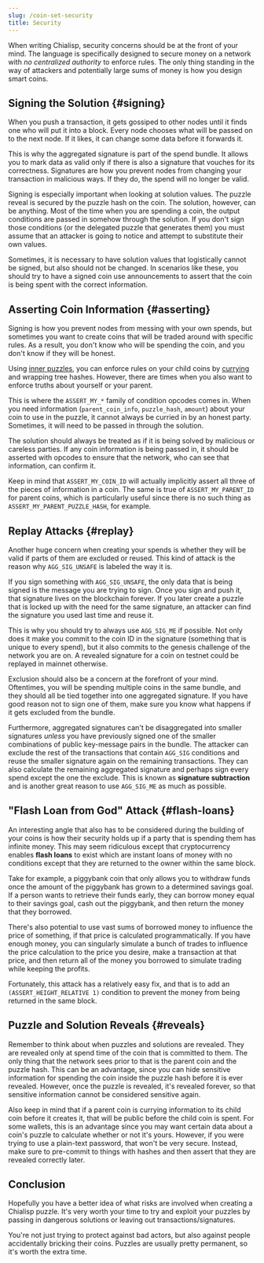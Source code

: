 ```yaml
---
slug: /coin-set-security
title: Security
---
```


When writing Chialisp, security concerns should be at the front of your mind. The language is specifically designed to secure money on a network with _no centralized authority_ to enforce rules. The only thing standing in the way of attackers and potentially large sums of money is how you design smart coins.

## Signing the Solution {#signing}

When you push a transaction, it gets gossiped to other nodes until it finds one who will put it into a block. Every node chooses what will be passed on to the next node. If it likes, it can change some data before it forwards it.

This is why the aggregated signature is part of the spend bundle. It allows you to mark data as valid only if there is also a signature that vouches for its correctness. Signatures are how you prevent nodes from changing your transaction in malicious ways. If they do, the spend will no longer be valid.

Signing is especially important when looking at solution values. The puzzle reveal is secured by the puzzle hash on the coin. The solution, however, can be anything. Most of the time when you are spending a coin, the output conditions are passed in somehow through the solution. If you don't sign those conditions (or the delegated puzzle that generates them) you must assume that an attacker is going to notice and attempt to substitute their own values.

Sometimes, it is necessary to have solution values that logistically cannot be signed, but also should not be changed. In scenarios like these, you should try to have a signed coin use announcements to assert that the coin is being spent with the correct information.

## Asserting Coin Information {#asserting}

Signing is how you prevent nodes from messing with your own spends, but sometimes you want to create coins that will be traded around with specific rules. As a result, you don't know who will be spending the coin, and you don't know if they will be honest.

Using [inner puzzles](https://devs.chia.net/guides/chialisp-inner-puzzles), you can enforce rules on your child coins by [currying](https://devs.chia.net/guides/chialisp-currying) and wrapping tree hashes. However, there are times when you also want to enforce truths about yourself or your parent.

This is where the `ASSERT_MY_*` family of condition opcodes comes in. When you need information (`parent_coin_info`, `puzzle_hash`, `amount`) about your coin to use in the puzzle, it cannot always be curried in by an honest party. Sometimes, it will need to be passed in through the solution.

The solution should always be treated as if it is being solved by malicious or careless parties. If any coin information is being passed in, it should be asserted with opcodes to ensure that the network, who can see that information, can confirm it.

Keep in mind that `ASSERT_MY_COIN_ID` will actually implicitly assert all three of the pieces of information in a coin. The same is true of `ASSERT_MY_PARENT_ID` for parent coins, which is particularly useful since there is no such thing as `ASSERT_MY_PARENT_PUZZLE_HASH`, for example.

## Replay Attacks {#replay}

Another huge concern when creating your spends is whether they will be valid if parts of them are excluded or reused. This kind of attack is the reason why `AGG_SIG_UNSAFE` is labeled the way it is.

If you sign something with `AGG_SIG_UNSAFE`, the only data that is being signed is the message you are trying to sign. Once you sign and push it, that signature lives on the blockchain forever. If you later create a puzzle that is locked up with the need for the same signature, an attacker can find the signature you used last time and reuse it.

This is why you should try to always use `AGG_SIG_ME` if possible. Not only does it make you commit to the coin ID in the signature (something that is unique to every spend), but it also commits to the genesis challenge of the network you are on. A revealed signature for a coin on testnet could be replayed in mainnet otherwise.

Exclusion should also be a concern at the forefront of your mind. Oftentimes, you will be spending multiple coins in the same bundle, and they should all be tied together into one aggregated signature. If you have good reason not to sign one of them, make sure you know what happens if it gets excluded from the bundle.

Furthermore, aggregated signatures can't be disaggregated into smaller signatures _unless_ you have previously signed one of the smaller combinations of public key-message pairs in the bundle. The attacker can exclude the rest of the transactions that contain `AGG_SIG` conditions and reuse the smaller signature again on the remaining transactions. They can also calculate the remaining aggregated signature and perhaps sign every spend except the one the exclude. This is known as **signature subtraction** and is another great reason to use `AGG_SIG_ME` as much as possible.

## "Flash Loan from God" Attack {#flash-loans}

An interesting angle that also has to be considered during the building of your coins is how their security holds up if a party that is spending them has infinite money. This may seem ridiculous except that cryptocurrency enables **flash loans** to exist which are instant loans of money with no conditions except that they are returned to the owner within the same block.

Take for example, a piggybank coin that only allows you to withdraw funds once the amount of the piggybank has grown to a determined savings goal. If a person wants to retrieve their funds early, they can borrow money equal to their savings goal, cash out the piggybank, and then return the money that they borrowed.

There's also potential to use vast sums of borrowed money to influence the price of something, if that price is calculated programmatically. If you have enough money, you can singularly simulate a bunch of trades to influence the price calculation to the price you desire, make a transaction at that price, and then return all of the money you borrowed to simulate trading while keeping the profits.

Fortunately, this attack has a relatively easy fix, and that is to add an `(ASSERT_HEIGHT_RELATIVE 1)` condition to prevent the money from being returned in the same block.

## Puzzle and Solution Reveals {#reveals}

Remember to think about when puzzles and solutions are revealed. They are revealed only at spend time of the coin that is committed to them. The only thing that the network sees prior to that is the parent coin and the puzzle hash. This can be an advantage, since you can hide sensitive information for spending the coin inside the puzzle hash before it is ever revealed. However, once the puzzle is revealed, it's revealed forever, so that sensitive information cannot be considered sensitive again.

Also keep in mind that if a parent coin is currying information to its child coin before it creates it, that will be public before the child coin is spent. For some wallets, this is an advantage since you may want certain data about a coin's puzzle to calculate whether or not it's yours. However, if you were trying to use a plain-text password, that won't be very secure.
Instead, make sure to pre-commit to things with hashes and then assert that they are revealed correctly later.

## Conclusion

Hopefully you have a better idea of what risks are involved when creating a Chialisp puzzle. It's very worth your time to try and exploit your puzzles by passing in dangerous solutions or leaving out transactions/signatures.

You're not just trying to protect against bad actors, but also against people accidentally bricking their coins. Puzzles are usually pretty permanent, so it's worth the extra time.
